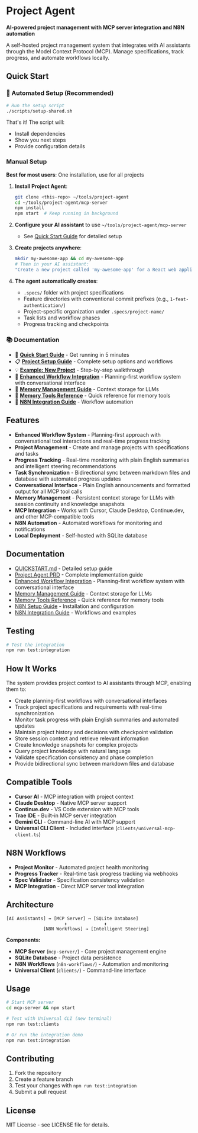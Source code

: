 # Project Agent

**AI-powered project management with MCP server integration and N8N automation**

A self-hosted project management system that integrates with AI assistants through the Model Context Protocol (MCP). Manage specifications, track progress, and automate workflows locally.  

## Quick Start

### 🚀 Automated Setup (Recommended)

```bash
# Run the setup script
./scripts/setup-shared.sh
```

That's it! The script will:
- Install dependencies
- Show you next steps
- Provide configuration details

### Manual Setup

**Best for most users**: One installation, use for all projects

1. **Install Project Agent**:
   ```bash
   git clone <this-repo> ~/tools/project-agent
   cd ~/tools/project-agent/mcp-server
   npm install
   npm start  # Keep running in background
   ```

2. **Configure your AI assistant** to use `~/tools/project-agent/mcp-server`
   - See [Quick Start Guide](docs/QUICKSTART.md) for detailed setup

3. **Create projects anywhere**:
   ```bash
   mkdir my-awesome-app && cd my-awesome-app
   # Then in your AI assistant:
   "Create a new project called 'my-awesome-app' for a React web application"
   ```

4. **The agent automatically creates**:
   - `.specs/` folder with project specifications
   - Feature directories with conventional commit prefixes (e.g., `1-feat-authentication/`)
   - Project-specific organization under `.specs/project-name/`
   - Task lists and workflow phases
   - Progress tracking and checkpoints

### 📚 Documentation

- 🚀 [**Quick Start Guide**](docs/QUICKSTART.md) - Get running in 5 minutes
- 📋 [**Project Setup Guide**](docs/PROJECT_SETUP_GUIDE.md) - Complete setup options and workflows
- 💡 [**Example: New Project**](docs/EXAMPLE_NEW_PROJECT.md) - Step-by-step walkthrough
- 🔄 [**Enhanced Workflow Integration**](docs/ENHANCED_WORKFLOW_INTEGRATION.md) - Planning-first workflow system with conversational interface
- 🧠 [**Memory Management Guide**](docs/MEMORY_MANAGEMENT_GUIDE.md) - Context storage for LLMs
- 📝 [**Memory Tools Reference**](docs/MEMORY_TOOLS_REFERENCE.md) - Quick reference for memory tools
- 🔗 [**N8N Integration Guide**](docs/N8N_INTEGRATION_GUIDE.md) - Workflow automation

## Features

- **Enhanced Workflow System** - Planning-first approach with conversational tool interactions and real-time progress tracking
- **Project Management** - Create and manage projects with specifications and tasks
- **Progress Tracking** - Real-time monitoring with plain English summaries and intelligent steering recommendations
- **Task Synchronization** - Bidirectional sync between markdown files and database with automated progress updates
- **Conversational Interface** - Plain English announcements and formatted output for all MCP tool calls
- **Memory Management** - Persistent context storage for LLMs with session continuity and knowledge snapshots
- **MCP Integration** - Works with Cursor, Claude Desktop, Continue.dev, and other MCP-compatible tools
- **N8N Automation** - Automated workflows for monitoring and notifications
- **Local Deployment** - Self-hosted with SQLite database

## Documentation

- [QUICKSTART.md](docs/QUICKSTART.md) - Detailed setup guide
- [Project Agent PRD](docs/PROJECT_AGENT_PRD.md) - Complete implementation guide
- [Enhanced Workflow Integration](docs/ENHANCED_WORKFLOW_INTEGRATION.md) - Planning-first workflow system with conversational interface
- [Memory Management Guide](docs/MEMORY_MANAGEMENT_GUIDE.md) - Context storage for LLMs
- [Memory Tools Reference](docs/MEMORY_TOOLS_REFERENCE.md) - Quick reference for memory tools
- [N8N Setup Guide](docs/N8N_SETUP_GUIDE.md) - Installation and configuration
- [N8N Integration Guide](docs/N8N_INTEGRATION_GUIDE.md) - Workflows and examples

## Testing

```bash
# Test the integration
npm run test:integration
```

## How It Works

The system provides project context to AI assistants through MCP, enabling them to:
- Create planning-first workflows with conversational interfaces
- Track project specifications and requirements with real-time synchronization
- Monitor task progress with plain English summaries and automated updates
- Maintain project history and decisions with checkpoint validation
- Store session context and retrieve relevant information
- Create knowledge snapshots for complex projects
- Query project knowledge with natural language
- Validate specification consistency and phase completion
- Provide bidirectional sync between markdown files and database

## Compatible Tools

- **Cursor AI** - MCP integration with project context
- **Claude Desktop** - Native MCP server support
- **Continue.dev** - VS Code extension with MCP tools
- **Trae IDE** - Built-in MCP server integration
- **Gemini CLI** - Command-line AI with MCP support
- **Universal CLI Client** - Included interface (`clients/universal-mcp-client.ts`)

## N8N Workflows

- **Project Monitor** - Automated project health monitoring
- **Progress Tracker** - Real-time task progress tracking via webhooks
- **Spec Validator** - Specification consistency validation
- **MCP Integration** - Direct MCP server tool integration

## Architecture

```text
[AI Assistants] ↔ [MCP Server] ↔ [SQLite Database]
                      ↕              ↕
              [N8N Workflows] → [Intelligent Steering]
```

**Components:**
- **MCP Server** (`mcp-server/`) - Core project management engine
- **SQLite Database** - Project data persistence
- **N8N Workflows** (`n8n-workflows/`) - Automation and monitoring
- **Universal Client** (`clients/`) - Command-line interface

## Usage

```bash
# Start MCP server
cd mcp-server && npm start

# Test with Universal CLI (new terminal)
npm run test:clients

# Or run the integration demo
npm run test:integration
```

## Contributing

1. Fork the repository
2. Create a feature branch
3. Test your changes with `npm run test:integration`
4. Submit a pull request

## License

MIT License - see LICENSE file for details.
